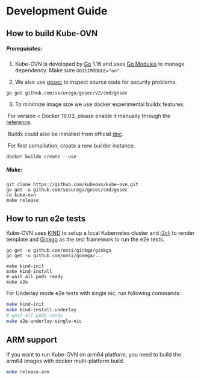 # Development Guide

## How to build Kube-OVN

##### Prerequisites:

1. Kube-OVN is developed by [Go](https://golang.org/) 1.16 and uses [Go Modules](https://github.com/golang/go/wiki/Modules) to manage dependency. Make sure `GO111MODULE="on"`.

2. We also use [gosec](https://github.com/securego/gosec) to inspect source code for security problems. 

```shell
go get github.com/securego/gosec/v2/cmd/gosec
```

3. To minimize image size we use docker experimental buildx features. 

​	For version < Docker 19.03, please enable it manually through the [reference](https://docs.docker.com/develop/develop-images/build_enhancements/). 

​    Buildx could also be installed from official [doc](https://github.com/docker/buildx/).

​	For first compilation, create a new builder instance.

```shell
docker buildx create --use
```

##### Make:	

```shell
git clone https://github.com/kubeovn/kube-ovn.git
go get -u github.com/securego/gosec/cmd/gosec
cd kube-ovn
make release
```

## How to run e2e tests

Kube-OVN uses [KIND](https://kind.sigs.k8s.io/) to setup a local Kubernetes cluster and [j2cli](https://github.com/kolypto/j2cli) to render template 
and [Ginkgo](https://onsi.github.io/ginkgo/) as the test framework to run the e2e tests.

```shell
go get -u github.com/onsi/ginkgo/ginkgo
go get -u github.com/onsi/gomega/...

make kind-init
make kind-install
# wait all pods ready
make e2e
```

For Underlay mode e2e tests with single nic, run following commands:

```sh
make kind-init
make kind-install-underlay
# wait all pods ready
make e2e-underlay-single-nic
```

## ARM support

If you want to run Kube-OVN on arm64 platform, you need to build the arm64 images with docker multi-platform build.

```bash
make release-arm
```

